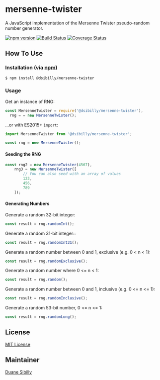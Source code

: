 # mersenne-twister

A JavaScript implementation of the Mersenne Twister pseudo-random number generator.

[![npm version](https://badge.fury.io/js/%40dsibilly%2Fmersenne-twister.svg)](https://badge.fury.io/js/%40dsibilly%2Fmersenne-twister) [![Build Status](https://travis-ci.org/dsibilly/mersenne-twister.svg?branch=master)](https://travis-ci.org/dsibilly/mersenne-twister) [![Coverage Status](https://coveralls.io/repos/github/dsibilly/mersenne-twister/badge.svg?branch=master)](https://coveralls.io/github/dsibilly/mersenne-twister?branch=master)

## How To Use

### Installation (via [npm](https://www.npmjs.com/package/@dsibilly/mersenne-twister))

```bash
$ npm install @dsibilly/mersenne-twister
```

### Usage

Get an instance of RNG:

```javascript
const MersenneTwister = require('@dsibilly/mersenne-twister'),
  rng = = new MersenneTwister();
```

...or with ES2015+ `import`:
```javascript
import MersenneTwister from '@dsibilly/mersenne-twister';

const rng = new MersenneTwister();
```

#### Seeding the RNG

```javascript
const rng2 = new MersenneTwister(4567),
    rng3 = new MersenneTwister([
        // You can also seed with an array of values
        123,
        456,
        789
    ]);
```

#### Generating Numbers

Generate a random 32-bit integer:

```javascript
const result = rng.randomInt();
```

Generate a random 31-bit integer::

```javascript
const result = rng.randomInt31();
```

Generate a random number between 0 and 1, exclusive (e.g. 0 < n < 1):

```javascript
const result = rng.randomExclusive();
```

Generate a random number where 0 <= n < 1:

```javascript
const result = rng.random();
```

Generate a random number between 0 and 1, inclusive (e.g. 0 <= n <= 1):

```javascript
const result = rng.randomInclusive();
```

Generate a random 53-bit number, 0 <= n <= 1:

```javascript
const result = rng.randomLong();
```

## License
[MIT License](http://www.opensource.org/licenses/mit-license.php)

## Maintainer
[Duane Sibilly](https://github.com/dsibilly/)
